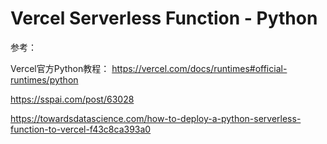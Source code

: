 # Vercel Serverless Function - Python

参考：

Vercel官方Python教程：
https://vercel.com/docs/runtimes#official-runtimes/python

https://sspai.com/post/63028

https://towardsdatascience.com/how-to-deploy-a-python-serverless-function-to-vercel-f43c8ca393a0
